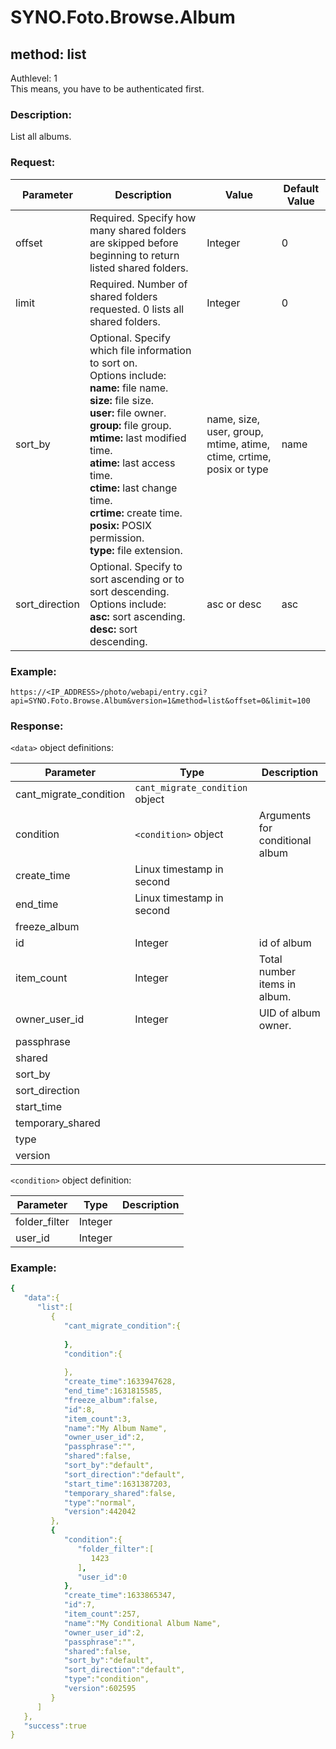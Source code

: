 # SYNO.Foto.Browse.Album
## method: list
Authlevel: 1<br/>
This means, you have to be authenticated first.
### Description:
List all albums.
### Request:

| Parameter | Description | Value | Default Value |
| --- | --- | --- | --- |
| offset | Required. Specify how many shared folders are skipped before beginning to return listed shared folders. | Integer | 0 |
| limit | Required. Number of shared folders requested. 0 lists all shared folders. | Integer | 0 |
| sort_by | Optional. Specify which file information to sort on. <br>Options include: <br/><b>name:</b> file name. <br/><b>size:</b> file size. <br/><b>user:</b> file owner. <br/><b>group:</b> file group. <br/><b>mtime:</b> last modified time. <br/><b>atime:</b> last access time. <br/><b>ctime:</b> last change time. <br/><b>crtime:</b> create time. <br/><b>posix:</b> POSIX permission. <br/><b>type:</b> file extension. | name, size, user, group, mtime, atime, ctime, crtime, posix or type | name |
| sort_direction | Optional. Specify to sort ascending or to sort descending. <br/>Options include: <br/><b>asc:</b> sort ascending. <br/><b>desc:</b> sort descending. | asc or desc | asc |

### Example:
```
https://<IP_ADDRESS>/photo/webapi/entry.cgi?api=SYNO.Foto.Browse.Album&version=1&method=list&offset=0&limit=100
```

### Response:
`<data>` object definitions:

| Parameter | Type | Description |
| --- | --- | --- |
| cant_migrate_condition | `cant_migrate_condition` object |   |
| condition | `<condition>` object  | Arguments for conditional album |
| create_time | Linux timestamp in second |   |
| end_time | Linux timestamp in second |   |
| freeze_album |   |   |
| id | Integer | id of album |
| item_count | Integer | Total number items in album. |
| owner_user_id | Integer | UID of album owner. |
| passphrase |  |  |
| shared |  |   |
| sort_by |   |   |
| sort_direction |   |   |
| start_time |   |   |
| temporary_shared |   |   |
| type |   |   |
| version |   |   |

`<condition>` object definition:

| Parameter | Type | Description |
| --- | --- | --- |
| folder_filter | Integer |   |
| user_id | Integer |   |

### Example:
```YAML
{
   "data":{
      "list":[
         {
            "cant_migrate_condition":{
               
            },
            "condition":{
               
            },
            "create_time":1633947628,
            "end_time":1631815585,
            "freeze_album":false,
            "id":8,
            "item_count":3,
            "name":"My Album Name",
            "owner_user_id":2,
            "passphrase":"",
            "shared":false,
            "sort_by":"default",
            "sort_direction":"default",
            "start_time":1631387203,
            "temporary_shared":false,
            "type":"normal",
            "version":442042
         },
         {
            "condition":{
               "folder_filter":[
                  1423
               ],
               "user_id":0
            },
            "create_time":1633865347,
            "id":7,
            "item_count":257,
            "name":"My Conditional Album Name",
            "owner_user_id":2,
            "passphrase":"",
            "shared":false,
            "sort_by":"default",
            "sort_direction":"default",
            "type":"condition",
            "version":602595
         }
      ]
   },
   "success":true
}
```
